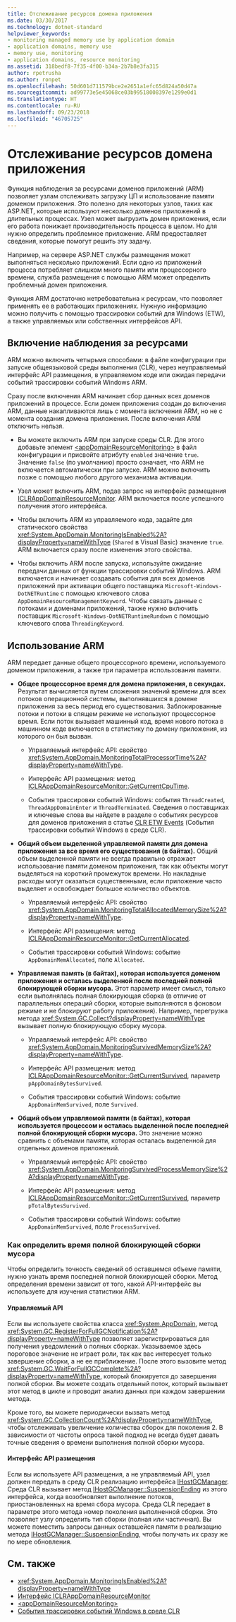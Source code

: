 ```yaml
---
title: Отслеживание ресурсов домена приложения
ms.date: 03/30/2017
ms.technology: dotnet-standard
helpviewer_keywords:
- monitoring managed memory use by application domain
- application domains, memory use
- memory use, monitoring
- application domains, resource monitoring
ms.assetid: 318bedf8-7f35-4f00-b34a-2b7b8e3fa315
author: rpetrusha
ms.author: ronpet
ms.openlocfilehash: 50d601d711579bce2e2651a1efc65d824a50d47a
ms.sourcegitcommit: ad99773e5e45068ce03b99518008397e1299e0d1
ms.translationtype: HT
ms.contentlocale: ru-RU
ms.lasthandoff: 09/23/2018
ms.locfileid: "46705725"
---
```

# <a name="application-domain-resource-monitoring"></a>Отслеживание ресурсов домена приложения
Функция наблюдения за ресурсами доменов приложений (ARM) позволяет узлам отслеживать загрузку ЦП и использование памяти доменом приложения. Это полезно для некоторых узлов, таких как ASP.NET, которые используют несколько доменов приложений в длительных процессах. Узел может выгрузить домен приложения, если его работа понижает производительность процесса в целом. Но для нужно определить проблемное приложение. ARM предоставляет сведения, которые помогут решить эту задачу.  
  
 Например, на сервере ASP.NET службы размещения может выполняться несколько приложений. Если одно из приложений процесса потребляет слишком много памяти или процессорного времени, служба размещения с помощью ARM может определить проблемный домен приложения.  
  
 Функция ARM достаточно нетребовательна к ресурсам, что позволяет применять ее в работающих приложениях. Нужную информацию можно получить с помощью трассировки событий для Windows (ETW), а также управляемых или собственных интерфейсов API.  
  
## <a name="enabling-resource-monitoring"></a>Включение наблюдения за ресурсами  
 ARM можно включить четырьмя способами: в файле конфигурации при запуске общеязыковой среды выполнения (CLR), через неуправляемый интерфейс API размещения, в управляемом коде или ожидая передачи событий трассировки событий Windows ARM.  
  
 Сразу после включения ARM начинает сбор данных всех доменов приложений в процессе. Если домен приложения создан до включения ARM, данные накапливаются лишь с момента включения ARM, но не с момента создания домена приложения. После включения ARM отключить нельзя.  
  
-   Вы можете включить ARM при запуске среды CLR. Для этого добавьте элемент [\<appDomainResourceMonitoring>](../../../docs/framework/configure-apps/file-schema/runtime/appdomainresourcemonitoring-element.md) в файл конфигурации и присвойте атрибуту `enabled` значение `true`. Значение `false` (по умолчанию) просто означает, что ARM не включается автоматически при запуске. ARM можно включить позже с помощью любого другого механизма активации.  
  
-   Узел может включить ARM, подав запрос на интерфейс размещения [ICLRAppDomainResourceMonitor](../../../docs/framework/unmanaged-api/hosting/iclrappdomainresourcemonitor-interface.md). ARM включается после успешного получения этого интерфейса.  
  
-   Чтобы включить ARM из управляемого кода, задайте для статического свойства <xref:System.AppDomain.MonitoringIsEnabled%2A?displayProperty=nameWithType> (`Shared` в Visual Basic) значение `true`. ARM включается сразу после изменения этого свойства.  
  
-   Чтобы включить ARM после запуска, используйте ожидание передачи данных от функции трассировки событий Windows. ARM включается и начинает создавать события для всех доменов приложений при активации общего поставщика `Microsoft-Windows-DotNETRuntime` с помощью ключевого слова `AppDomainResourceManagementKeyword`. Чтобы связать данные с потоками и доменами приложений, также нужно включить поставщик `Microsoft-Windows-DotNETRuntimeRundown` с помощью ключевого слова `ThreadingKeyword`.  
  
## <a name="using-arm"></a>Использование ARM  
 ARM передает данные общего процессорного времени, используемого доменом приложения, а также три параметра использования памяти.  
  
-   **Общее процессорное время для домена приложения, в секундах.** Результат вычисляется путем сложения значений времени для всех потоков операционной системы, выполнявшихся в домене приложения за весь период его существования. Заблокированные потоки и потоки в спящем режиме не используют процессорное время. Если поток вызывает машинный код, время нового потока в машинном коде включается в статистику по домену приложения, из которого он был вызван.  
  
    -   Управляемый интерфейс API: свойство <xref:System.AppDomain.MonitoringTotalProcessorTime%2A?displayProperty=nameWithType>.  
  
    -   Интерфейс API размещения: метод [ICLRAppDomainResourceMonitor::GetCurrentCpuTime](../../../docs/framework/unmanaged-api/hosting/iclrappdomainresourcemonitor-getcurrentcputime-method.md).  
  
    -   События трассировки событий Windows: события `ThreadCreated`, `ThreadAppDomainEnter` и `ThreadTerminated`. Сведения о поставщиках и ключевые слова вы найдете в разделе о событиях ресурсов для доменов приложения в статье [CLR ETW Events](../../../docs/framework/performance/clr-etw-events.md) (События трассировки событий Windows в среде CLR).  
  
-   **Общий объем выделенной управляемой памяти для домена приложения за все время его существования (в байтах).** Общий объем выделенной памяти не всегда правильно отражает использование памяти доменом приложения, так как объекты могут выделяться на короткий промежуток времени. Но накладные расходы могут оказаться существенными, если приложение часто выделяет и освобождает большое количество объектов.  
  
    -   Управляемый интерфейс API: свойство <xref:System.AppDomain.MonitoringTotalAllocatedMemorySize%2A?displayProperty=nameWithType>.  
  
    -   Интерфейс API размещения: метод [ICLRAppDomainResourceMonitor::GetCurrentAllocated](../../../docs/framework/unmanaged-api/hosting/iclrappdomainresourcemonitor-getcurrentallocated-method.md).  
  
    -   События трассировки событий Windows: событие `AppDomainMemAllocated`, поле `Allocated`.  
  
-   **Управляемая память (в байтах), которая используется доменом приложения и осталась выделенной после последней полной блокирующей сборки мусора.** Этот параметр имеет смысл, только если выполнялась полная блокирующая сборка (в отличие от параллельных операций сборки, которые выполняются в фоновом режиме и не блокируют работу приложения). Например, перегрузка метода <xref:System.GC.Collect?displayProperty=nameWithType> вызывает полную блокирующую сборку мусора.  
  
    -   Управляемый интерфейс API: свойство <xref:System.AppDomain.MonitoringSurvivedMemorySize%2A?displayProperty=nameWithType>.  
  
    -   Интерфейс API размещения: метод [ICLRAppDomainResourceMonitor::GetCurrentSurvived](../../../docs/framework/unmanaged-api/hosting/iclrappdomainresourcemonitor-getcurrentsurvived-method.md), параметр `pAppDomainBytesSurvived`.  
  
    -   События трассировки событий Windows: событие `AppDomainMemSurvived`, поле `Survived`.  
  
-   **Общий объем управляемой памяти (в байтах), которая используется процессом и осталась выделенной после последней полной блокирующей сборки мусора.** Это значение можно сравнить с объемами памяти, которая осталась выделенной для отдельных доменов приложений.  
  
    -   Управляемый интерфейс API: свойство <xref:System.AppDomain.MonitoringSurvivedProcessMemorySize%2A?displayProperty=nameWithType>.  
  
    -   Интерфейс API размещения: метод [ICLRAppDomainResourceMonitor::GetCurrentSurvived](../../../docs/framework/unmanaged-api/hosting/iclrappdomainresourcemonitor-getcurrentsurvived-method.md), параметр `pTotalBytesSurvived`.  
  
    -   События трассировки событий Windows: событие `AppDomainMemSurvived`, поле `ProcessSurvived`.  
  
### <a name="determining-when-a-full-blocking-collection-occurs"></a>Как определить время полной блокирующей сборки мусора  
 Чтобы определить точность сведений об оставшемся объеме памяти, нужно узнать время последней полной блокирующей сборки. Метод определения времени зависит от того, какой API-интерфейс вы используете для изучения статистики ARM.  
  
#### <a name="managed-api"></a>Управляемый API  
 Если вы используете свойства класса <xref:System.AppDomain>, метод <xref:System.GC.RegisterForFullGCNotification%2A?displayProperty=nameWithType> позволяет зарегистрироваться для получения уведомлений о полных сборках. Указываемое здесь пороговое значение не играет роли, так как вас интересует только завершение сборки, а не ее приближение. После этого вызовите метод <xref:System.GC.WaitForFullGCComplete%2A?displayProperty=nameWithType>, который блокируется до завершения полной сборки. Вы можете создать отдельный поток, который вызывает этот метод в цикле и проводит анализ данных при каждом завершении метода.  
  
 Кроме того, вы можете периодически вызвать метод <xref:System.GC.CollectionCount%2A?displayProperty=nameWithType>, чтобы отслеживать увеличение количества сборок для поколения 2. В зависимости от частоты опроса такой подход не всегда будет давать точные сведения о времени выполнения полной сборки мусора.  
  
#### <a name="hosting-api"></a>Интерфейс API размещения  
 Если вы используете API размещения, а не управляемый API, узел должен передать в среду CLR реализацию интерфейса [IHostGCManager](../../../docs/framework/unmanaged-api/hosting/ihostgcmanager-interface.md). Среда CLR вызывает метод [IHostGCManager::SuspensionEnding](../../../docs/framework/unmanaged-api/hosting/ihostgcmanager-suspensionending-method.md) из этого интерфейса, когда возобновляет выполнение потоков, приостановленных на время сбора мусора. Среда CLR передает в параметре этого метода номер поколения выполненной сборки. Это позволяет узлу определить тип сборки (полная или частичная). Вы можете поместить запросы данных оставшейся памяти в реализацию метода [IHostGCManager::SuspensionEnding](../../../docs/framework/unmanaged-api/hosting/ihostgcmanager-suspensionending-method.md), чтобы получать их сразу же по мере обновления.  
  
## <a name="see-also"></a>См. также

- <xref:System.AppDomain.MonitoringIsEnabled%2A?displayProperty=nameWithType>  
- [Интерфейс ICLRAppDomainResourceMonitor](../../../docs/framework/unmanaged-api/hosting/iclrappdomainresourcemonitor-interface.md)  
- [\<appDomainResourceMonitoring>](../../../docs/framework/configure-apps/file-schema/runtime/appdomainresourcemonitoring-element.md)  
- [События трассировки событий Windows в среде CLR](../../../docs/framework/performance/clr-etw-events.md)
